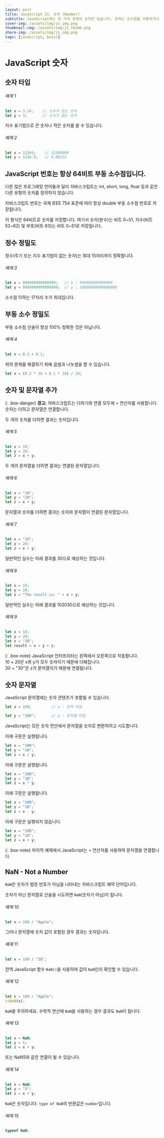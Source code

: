 ```yaml
---
layout: post
title: JavaScript 21. 숫자 (Number)
subtitle: JavaScript에는 한 가지 유형의 숫자만 있습니다. 숫자는 소수점을 사용하거나 사용하지 않고 쓸 수 있다.
cover-img: /assets/img/js_img.png
thumbnail-img: /assets/img/js_thumb.png
share-img: /assets/img/js_img.png
tags: [javascript, basic]
---
```


# JavaScript 숫자

## 숫자 타입

###### 예제 1

```javascript
let x = 3.14;    // 소수가 있는 숫자
let y = 3;       // 소수가 없는 숫자
```

지수 표기법으로 큰 숫자나 작은 숫자를 쓸 수 있습니다.

###### 예제 2

```javascript
let x = 123e5;    // 12300000
let y = 123e-5;   // 0.00123
```

## JavaScript 번호는 항상 64비트 부동 소수점입니다.

다른 많은 프로그래밍 언어들과 달리 자바스크립트는 int, short, long, float 등과 같은 다른 유형의 숫자를 정의하지 않습니다.

자바스크립트 번호는 국제 IEEE 754 표준에 따라 항상 double 부동 소수점 번호로 저장됩니다.

이 형식은 64비트로 숫자를 저장합니다. 여기서 숫자(분수)는 비트 0~51, 지수(비트 52~62) 및 부호(비트 63)는 비트 0~51로 저장됩니다.

## 정수 정밀도

정수(주기 또는 지수 표기법이 없는 숫자)는 최대 15자리까지 정확합니다.

###### 예제 3

```javascript
let x = 999999999999999;   // x : 999999999999999
let y = 9999999999999999;  // y : 10000000000000000
```

소수점 이하는 17자리 수가 최대입니다.

## 부동 소수 정밀도

부동 소수점 산술이 항상 100% 정확한 것은 아닙니다.

###### 예제 4

```javascript
let x = 0.2 + 0.1;
```

위의 문제를 해결하기 위해 곱셈과 나눗셈을 할 수 있습니다.

```javascript
let x = (0.2 * 10 + 0.1 * 10) / 10;
```

## 숫자 및 문자열 추가

{: .box-danger}
**경고:** 자바스크립트는 더하기와 연결 모두에 + 연산자를 사용합니다.<br>숫자는 더하고 문자열은 연결합니다.

두 개의 숫자를 더하면 결과는 숫자입니다.

###### 예제 5

```javascript
let x = 10;
let y = 20;
let z = x + y;
```

두 개의 문자열을 더하면 결과는 연결된 문자열입니다.

###### 예제 6

```javascript
let x = "10";
let y = "20";
let z = x + y;
```

문자열과 숫자를 더하면 결과는 숫자와 문자열이 연결된 문자열입니다.

###### 예제 7

```javascript
let x = "10";
let y = 20;
let z = x + y;
```

일반적인 실수는 아래 결과를 30으로 예상하는 것입니다.

###### 예제 8

```javascript
let x = 10;
let y = 20;
let z = "The result is: " + x + y;
```

일반적인 실수는 아래 결과를 102030으로 예상하는 것입니다.

###### 예제 9

```javascript
let x = 10;
let y = 20;
let z = "30";
let result = x + y + z;
```

{: .box-note}
JavaScript 인터프리터는 왼쪽에서 오른쪽으로 작동합니다.<br>10 + 20은 x와 y가 모두 숫자이기 때문에 더해집니다.<br>30 + "30"은 z가 문자열이기 때문에 연결됩니다.

## 숫자 문자열

JavaScript 문자열에는 숫자 콘텐츠가 포함될 수 있습니다.

```javascript
let x = 100;         // x : 숫자 타입

let y = "100";       // y : 문자열 타입
```

JavaScript는 모든 숫자 연산에서 문자열을 숫자로 변환하려고 시도합니다.

아래 구문은 실행됩니다.

```javascript
let x = "100";
let y = "10";
let z = x / y;
```

아래 구문은 실행됩니다.

```javascript
let x = "100";
let y = "10";
let z = x * y;
```

아래 구문은 실행됩니다.

```javascript
let x = "100";
let y = "10";
let z = x - y;
```

아래 구문은 실행되지 않습니다.

```javascript
let x = "100";
let y = "10";
let z = x + y;
```

{: .box-note}
마지막 예제에서 JavaScript는 + 연산자를 사용하여 문자열을 연결합니다.

## NaN - Not a Number

```NaN```은 숫자가 법정 번호가 아님을 나타내는 자바스크립트 예약 단어입니다.

숫자가 아닌 문자열로 산술을 시도하면 ```NaN```(숫자가 아님)이 됩니다.

###### 예제 10

```javascript
let x = 100 / "Apple";
```

그러나 문자열에 숫자 값이 포함된 경우 결과는 숫자입니다.

###### 예제 11

```javascript
let x = 100 / "10";
```

전역 JavaScript 함수 ```NaN()```을 사용하여 값이 ```NaN```인지 확인할 수 있습니다.

###### 예제 12

```javascript
let x = 100 / "Apple";
isNaN(x);
```

```NaN```을 주의하세요. 수학적 연산에 ```NaN```을 사용하는 경우 결과도 ```NaN```이 됩니다.

###### 예제 13

```javascript
let x = NaN;
let y = 5;
let z = x + y;
```

또는 NaN5와 같은 연결이 될 수 있습니다.

###### 예제 14

```javascript
let x = NaN;
let y = "5";
let z = x + y;
```

```NaN```은 숫자입니다. ```type of NaN```의 반환값은 ```number```입니다.

###### 예제 15

```javascript
typeof NaN;
```

